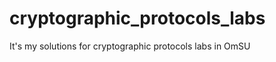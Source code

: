 cryptographic_protocols_labs
============================

It's my solutions for cryptographic protocols labs in OmSU
